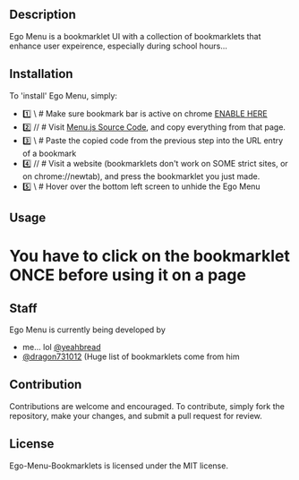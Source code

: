 ## Description
Ego Menu is a bookmarklet UI with a collection of bookmarklets that enhance user expeirence, especially during school hours...

## Installation
To 'install' Ego Menu, simply:
- 1️⃣ \\ # Make sure bookmark bar is active on chrome [ENABLE HERE](chrome://settings/?search=Show+bookmarks+bar)
- 2️⃣ // # Visit [Menu.js Source Code](https://raw.githubusercontent.com/yeahbread/Ego-Menu-Bookmarklets/main/Menu.js), and copy everything from that page.
- 3️⃣ \\ # Paste the copied code from the previous step into the URL entry of a bookmark
- 4️⃣ // # Visit a website (bookmarklets don't work on SOME strict sites, or on chrome://newtab), and press the bookmarklet you just made.
- 5️⃣ \\ # Hover over the bottom left screen to unhide the Ego Menu

## Usage
# You have to click on the bookmarklet ONCE before using it on a page
## Staff
Ego Menu is currently being developed by
- me... lol [@yeahbread](https://github.com/yeahbread)
- [@dragon731012](https://github.com/dragon731012) (Huge list of bookmarklets come from him

## Contribution
Contributions are welcome and encouraged. To contribute, simply fork the repository, make your changes, and submit a pull request for review.

## License 
Ego-Menu-Bookmarklets is licensed under the MIT license.
